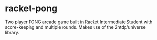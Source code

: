 # racket-pong

Two player PONG arcade game built in Racket Intermediate Student with score-keeping and multiple rounds. Makes use of the 2htdp/universe library. 
